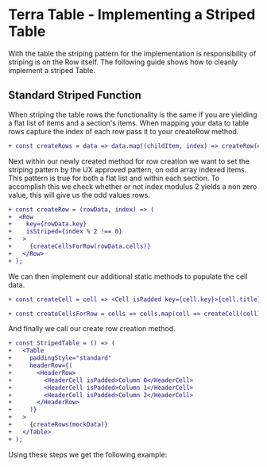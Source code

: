 # Terra Table - Implementing a Striped Table

With the table the striping pattern for the implementation is responsibility of striping is on the Row itself. The following guide shows how to cleanly implement a striped Table.

## Standard Striped Function
When striping the table rows the functionality is the same if you are yielding a flat list of items and a section's items.  When mapping your data to table rows capture the index of each row pass it to your createRow method.
```diff
+ const createRows = data => data.map((childItem, index) => createRow(childItem, index));
```
Next within our newly created method for row creation we want to set the striping pattern by the UX approved pattern, on odd array indexed items. This pattern is true for both a flat list and within each section. To accomplish this we check whether or not index modulus 2 yields a non zero value, this will give us the odd values rows.
```diff
+ const createRow = (rowData, index) => (
+  <Row
+    key={rowData.key}
+    isStriped={index % 2 !== 0}
+   >
+     {createCellsForRow(rowData.cells)}
+   </Row>
+ );
```
We can then implement our additional static methods to populate the cell data.
```diff
+ const createCell = cell => <Cell isPadded key={cell.key}>{cell.title}</Cell>;

+ const createCellsForRow = cells => cells.map(cell => createCell(cell));
```
And finally we call our create row creation method.
```diff
+ const StripedTable = () => (
+   <Table
+     paddingStyle="standard"
+     headerRow={(
+       <HeaderRow>
+         <HeaderCell isPadded>Column 0</HeaderCell>
+         <HeaderCell isPadded>Column 1</HeaderCell>
+         <HeaderCell isPadded>Column 2</HeaderCell>
+       </HeaderRow>
+     )}
+   >
+     {createRows(mockData)}
+   </Table>
+ );
```
Using these steps we get the following example:
